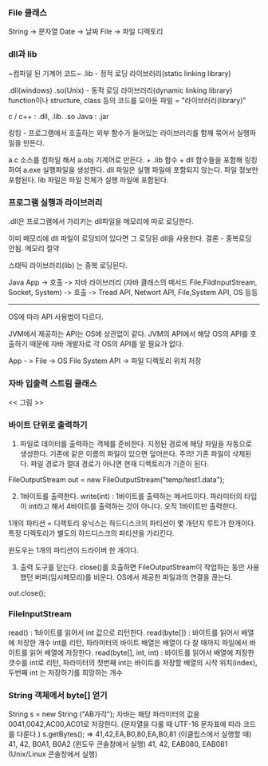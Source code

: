 ### File 클래스

String -> 문자열
Date -> 날짜
File -> 파일 디렉토리

### dll과 lib
~컴파일 된 기계어 코드~
.lib - 정적 로딩 라이브러리(static linking library)

.dll(windows)
.so(Unix) - 동적 로딩 라이브러리(dynamic linking library)
function이나 structure, class 등의 코드를 모아둔 파일 = "라이브러리(library)"

c / c++ : .dll, .lib. .so
Java : .jar

링킹 - 프로그램에서 호출하는 외부 함수가 들어있는 라이브러리를 함께 묶어서 실행파일을 만든다. 

a.c 소스를 컴파일 해서 a.obj 기계어로 만든다. + .lib 함수 + dll 함수들을 포함해 링킹하여 a.exe 실행파일을 생성한다. 
dll 파일은 실행 파일에 포함되지 않는다. 파일 정보만 포함된다.
lib 파일은 파일 전체가 실행 파일에 포함된다.


### 프로그램 실행과 라이브러리

.dll은 프로그램에서 가리키는 dll파일을 메모리에 따로 로딩한다. 

이미 메모리에 dll 파일이 로딩되어 있다면 그 로딩된 dll을 사용한다. 
결론 - 중복로딩 안됨. 메모리 절약

스태틱 라이브러리(lib) 는 중복 로딩된다.

Java App -> 호출 -> 자바 라이브러리 (자바 클래스의 메서드 File,FildInputStream, Socket, System) -> 호출 -> Tread API, Networt API, File,System API, OS 등등

***********************
OS에 따라 API 사용법이 다르다.

JVM에서 제공하는 API는 OS에 상관없이 같다.
JVM의 API에서 해당 OS의 API를 호출하기 때문에 자바 개발자로 각 OS의 API를 알 필요가 없다.

App - > File -> OS File System API -> 파일 디렉토리 위치 저장

### 자바 입출력 스트림 클래스

<< 그림 >>

### 바이트 단위로 출력하기

1. 파일로 데이터를 출력하는 객체를 준비한다.
지정된 경로에 해당 파일을 자동으로 생성한다. 기존에 같은 이름의 파일이 있으면 덮어쓴다. 주의! 기존 파일이 삭제된다. 파일 경로가 절대 경로가 아니면 현재 디렉토리가 기준이 된다.

FileOutputStream out = new FileOutputStream("temp/test1.data");

2. 1바이트를 출력한다.
write(int) : 1바이트를 출력하는 메서드이다. 파라미터의 타입이 int라고 해서 4바이트를 출력하는 것이 아니다. 오직 1바이트만 출력한다.

1개의 파티션 = 디렉토리
유닉스는 하드디스크의 파티션이 몇 개던지 루트가 한개이다. 특정 디렉토리가 별도의 하드디스크의 파티션을 가리킨다. 

윈도우는 1개의 파티션이 드라이버 한 개이다.

3. 출력 도구를 닫는다. close()를 호출하면 FileOutputStream이 작업하는 동안 사용했던 버퍼(임시메모리)를 비운다. OS에서 제공한 파일과의 연결을 끊는다.

out.close();

### FileInputStream

read() : 1바이트를 읽어서 int 값으로 리턴한다.
read(byte[]) : 바이트를 읽어서 배열에 저장한 개수 int를 리턴, 파라미터의 바이트 배열은 배열이 다 찰 때까지 파일에서 바이트를 읽어 배열에 저장한다.
read(byte[], int, int) : 바이트를 읽어서 배열에 저장한 갯수를 int로 리턴, 파라미터의 첫번째 int는 바이트를 저장할 배열의 시작 위치(index), 두번째 int 는 저장하기를 희망하는 개수

### String 객체에서 byte[] 얻기

String s = new String ("AB가각");
자바는 해당 파라미터의 값을 0041,0042,AC00,AC01로 저장한다. (문자열을 다룰 때 UTF-16 문자표에 따라 코드를 다룬다.)
s.getBytes(); => 
41,42,EA,B0,80,EA,B0,81 (이클립스에서 실행할 때)
41, 42, B0A1, B0A2 (윈도우 콘솔창에서 실행)
41, 42, EAB080, EAB081 (Unix/Linux 콘솔창에서 실행)




